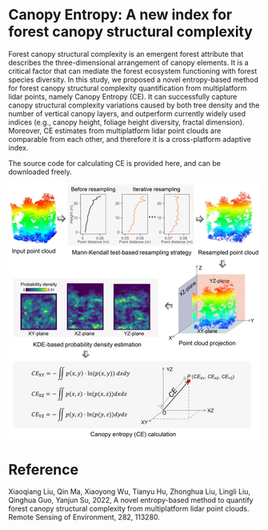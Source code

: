 # Canopy Entropy: A new index for forest canopy structural complexity
Forest canopy structural complexity is an emergent forest attribute that describes the three-dimensional arrangement of canopy elements. It is a critical factor that can mediate the forest ecosystem functioning with forest species diversity. In this study, we proposed a novel entropy-based method for forest canopy structural complexity quantification from multiplatform lidar points, namely Canopy Entropy (CE). It can successfully capture canopy structural complexity variations caused by both tree density and the number of vertical canopy layers, and outperform currently widely used indices (e.g., canopy height, foliage height diversity, fractal dimension). Moreover, CE estimates from multiplatform lidar point clouds are comparable from each other, and therefore it is a cross-platform adaptive index.

The source code for calculating CE is provided here, and can be downloaded freely.

![Illustration](./data/Illustration.jpg)

# Reference
Xiaoqiang Liu, Qin Ma, Xiaoyong Wu, Tianyu Hu, Zhonghua Liu, Lingli Liu, Qinghua Guo, Yanjun Su, 2022, A novel entropy-based method to quantify forest canopy structural complexity from multiplatform lidar point clouds. Remote Sensing of Environment, 282, 113280.
